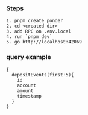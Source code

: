 ### Steps

```
1. pnpm create ponder
2. cd <created dir>
3. add RPC on .env.local
4. run `pnpm dev`
5. go http://localhost:42069
```

### query example

```
{
  depositEvents(first:5){
    id
    account
    amount
    timestamp
  }
}
```
